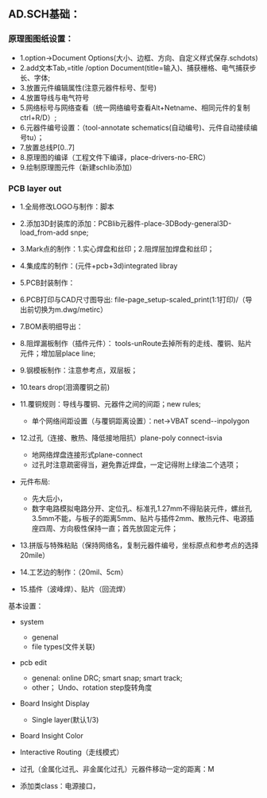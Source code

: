 ## AD.SCH基础：  
### 原理图图纸设置：  
  - 1.option->Document Options(大小、边框、方向、自定义样式保存.schdots)  
  - 2.add文本Tab,=title /option Document(title=输入)、捕获栅格、电气捕获步长、字体;  
  - 3.放置元件编辑属性(注意元器件标号、型号)   
  - 4.放置导线与电气符号  
  - 5.网络标号与网络查看（统一网络编号查看Alt+Netname、相同元件的复制ctrl+R/D）;    
  - 6.元器件编号设置：（tool-annotate schematics(自动编号)、元件自动接续编号tu）； 
  - 7.放置总线P[0..7]  
  - 8.原理图的编译（工程文件下编译，place-drivers-no-ERC）  
  - 9.绘制原理图元件（新建schlib添加）  
  
### PCB layer out  
  - 1.全局修改LOGO与制作：脚本  
  - 2.添加3D封装库的添加：PCBlib元器件-place-3DBody-general3D-load_from-add snpe;    
  - 3.Mark点的制作：1.实心焊盘和丝印；2.阻焊层加焊盘和丝印；  
  
  - 4.集成库的制作：(元件+pcb+3d)integrated libray    
  - 5.PCB封装制作：  
  - 6.PCB打印与CAD尺寸图导出: file-page_setup-scaled_print(1:1打印)/（导出前切换为m.dwg/metirc）  
  - 7.BOM表明细导出：  
  - 8.阻焊漏板制作（插件元件）： tools-unRoute去掉所有的走线、覆铜、贴片元件；增加层place line;  
  - 9.钢模板制作：注意参考点，双层板；  
  
  - 10.tears drop(泪滴覆铜之前)    
  - 11.覆铜规则：导线与覆铜、元器件之间的间距；new rules;    
    - 单个网络间距设置（与覆铜距离设置）：net->VBAT scend--inpolygon    
  - 12.过孔（连接、散热、降低接地阻抗）plane-poly connect-isvia  
    - 地网络焊盘连接形式plane-connect    
    - 过孔时注意疏密得当，避免靠近焊盘，一定记得附上绿油二个选项；
  - 元件布局: 
    - 先大后小，
    - 数字电路模拟电路分开、定位孔、标准孔1.27mm不得贴装元件，螺丝孔3.5mm不能，与板子的距离5mm、贴片与插件2mm、散热元件、电源插座四周、方向极性保持一直；首先放固定元件；  
  - 13.拼版与特殊粘贴（保持网络名，复制元器件编号，坐标原点和参考点的选择20mile）    
  - 14.工艺边的制作：（20mil、5cm）  
  - 15.插件（波峰焊）、贴片（回流焊）  

基本设置：  
  - system  
    - genenal  
    - file types(文件关联)
  - pcb edit
    - genenal: online DRC; smart snap; smart track;  
    - other； Undo、rotation step旋转角度  
  - Board Insight Display  
    - Single layer(默认1/3)
  - Board Insight Color  
  - Interactive Routing（走线模式）    
  
  - 过孔（金属化过孔、非金属化过孔）元器件移动一定的距离：M  
  - 添加类class：电源接口，
  
  
  
